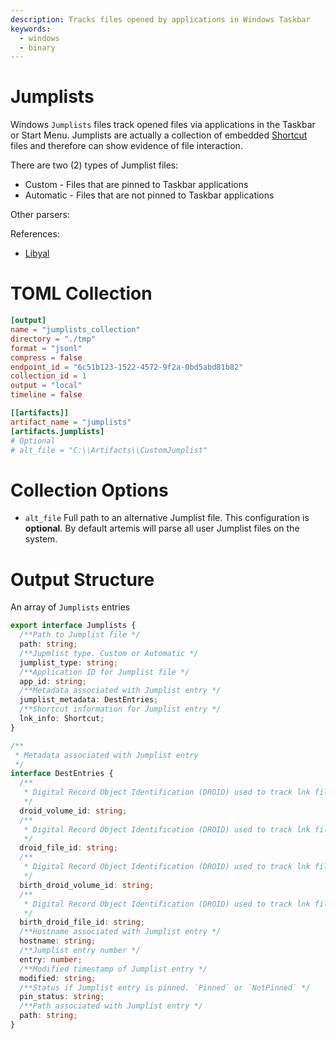 ```yaml
---
description: Tracks files opened by applications in Windows Taskbar
keywords:
  - windows
  - binary
---
```


# Jumplists

Windows `Jumplists` files track opened files via applications in the Taskbar or
Start Menu. Jumplists are actually a collection of embedded
[Shortcut](./shortcuts.md) files and therefore can show evidence of file
interaction.

There are two (2) types of Jumplist files:

- Custom - Files that are pinned to Taskbar applications
- Automatic - Files that are not pinned to Taskbar applications

Other parsers:

References:

- [Libyal](https://github.com/libyal/dtformats/blob/main/documentation/Jump%20lists%20format.asciidoc)

# TOML Collection

```toml
[output]
name = "jumplists_collection"
directory = "./tmp"
format = "jsonl"
compress = false
endpoint_id = "6c51b123-1522-4572-9f2a-0bd5abd81b82"
collection_id = 1
output = "local"
timeline = false

[[artifacts]]
artifact_name = "jumplists"
[artifacts.jumplists]
# Optional
# alt_file = "C:\\Artifacts\\CustomJumplist"
```

# Collection Options

- `alt_file` Full path to an alternative Jumplist file. This configuration is
  **optional**. By default artemis will parse all user Jumplist files on the
  system.

# Output Structure

An array of `Jumplists` entries

```typescript
export interface Jumplists {
  /**Path to Jumplist file */
  path: string;
  /**Jupmlist type. Custom or Automatic */
  jumplist_type: string;
  /**Application ID for Jumplist file */
  app_id: string;
  /**Metadata associated with Jumplist entry */
  jumplist_metadata: DestEntries;
  /**Shortcut information for Jumplist entry */
  lnk_info: Shortcut;
}

/**
 * Metadata associated with Jumplist entry
 */
interface DestEntries {
  /**
   * Digital Record Object Identification (DROID) used to track lnk file
   */
  droid_volume_id: string;
  /**
   * Digital Record Object Identification (DROID) used to track lnk file
   */
  droid_file_id: string;
  /**
   * Digital Record Object Identification (DROID) used to track lnk file
   */
  birth_droid_volume_id: string;
  /**
   * Digital Record Object Identification (DROID) used to track lnk file
   */
  birth_droid_file_id: string;
  /**Hostname associated with Jumplist entry */
  hostname: string;
  /**Jumplist entry number */
  entry: number;
  /**Modified timestamp of Jumplist entry */
  modified: string;
  /**Status if Jumplist entry is pinned. `Pinned` or `NotPinned` */
  pin_status: string;
  /**Path associated with Jumplist entry */
  path: string;
}
```
